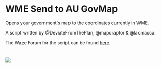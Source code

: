 # WME Send to AU GovMap
Opens your government's map to the coordinates currently in WME.

A script written by @DeviateFromThePlan, @maporaptor & @lacmacca.

The Waze Forum for the script can be found [here](https://www.waze.com/forum/viewtopic.php?t=402600).
#
[![](https://i.ibb.co/JzHFKzj/button-install-here.png)](https://github.com/DeviateFromThePlan/WME-Send-to-AU-GovMap/releases/latest/download/WME-Send-to-AU-GovMap.user.js)
